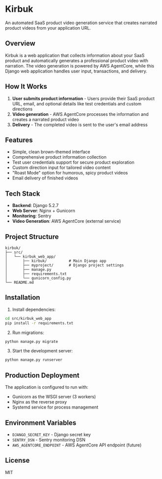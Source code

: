 # Kirbuk

An automated SaaS product video generation service that creates narrated product videos from your application URL.

## Overview

Kirbuk is a web application that collects information about your SaaS product and automatically generates a professional product video with narration. The video generation is powered by AWS AgentCore, while this Django web application handles user input, transactions, and delivery.

## How It Works

1. **User submits product information** - Users provide their SaaS product URL, email, and optional details like test credentials and custom directions
2. **Video generation** - AWS AgentCore processes the information and creates a narrated product video
3. **Delivery** - The completed video is sent to the user's email address

## Features

- Simple, clean brown-themed interface
- Comprehensive product information collection
- Test user credentials support for secure product exploration
- Custom direction input for tailored video content
- "Roast Mode" option for humorous, spicy product videos
- Email delivery of finished videos

## Tech Stack

- **Backend**: Django 5.2.7
- **Web Server**: Nginx + Gunicorn
- **Monitoring**: Sentry
- **Video Generation**: AWS AgentCore (external service)

## Project Structure

```
kirbuk/
├── src/
│   └── kirbuk_web_app/
│       ├── kirbuk/          # Main Django app
│       ├── myproject/       # Django project settings
│       ├── manage.py
│       ├── requirements.txt
│       └── gunicorn_config.py
└── README.md
```

## Installation

1. Install dependencies:
```bash
cd src/kirbuk_web_app
pip install -r requirements.txt
```

2. Run migrations:
```bash
python manage.py migrate
```

3. Start the development server:
```bash
python manage.py runserver
```

## Production Deployment

The application is configured to run with:
- Gunicorn as the WSGI server (3 workers)
- Nginx as the reverse proxy
- Systemd service for process management

## Environment Variables

- `DJANGO_SECRET_KEY` - Django secret key
- `SENTRY_DSN` - Sentry monitoring DSN
- `AWS_AGENTCORE_ENDPOINT` - AWS AgentCore API endpoint (future)

## License

MIT